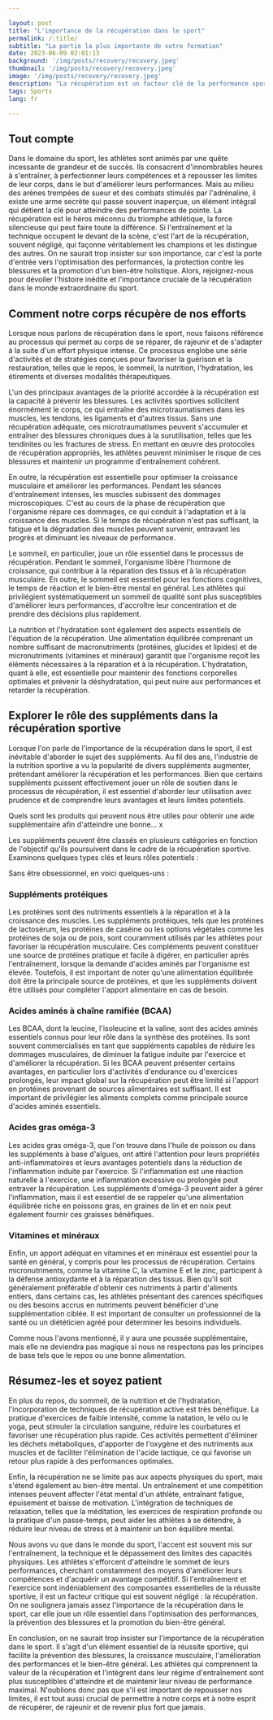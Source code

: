 ```yaml
---

layout: post 
title: "L'importance de la récupération dans le sport"
permalink: /:title/ 
subtitle: "La partie la plus importante de votre formation"
date: 2023-06-09 02:01:13 
background: '/img/posts/recovery/recovery.jpeg'
thumbnail: '/img/posts/recovery/recovery.jpeg'
image: '/img/posts/recovery/recovery.jpeg'
description: "La récupération est un facteur clé de la performance sportive. Apprenez à améliorer votre récupération et à tirer le meilleur parti de votre entraînement."
tags: Sports
lang: fr

---
```



## Tout compte

Dans le domaine du sport, les athlètes sont animés par une quête incessante de grandeur et de succès. Ils consacrent d'innombrables heures à s'entraîner, à perfectionner leurs compétences et à repousser les limites de leur corps, dans le but d'améliorer leurs performances. Mais au milieu des arènes trempées de sueur et des combats stimulés par l'adrénaline, il existe une arme secrète qui passe souvent inaperçue, un élément intégral qui détient la clé pour atteindre des performances de pointe. La récupération est le héros méconnu du triomphe athlétique, la force silencieuse qui peut faire toute la différence. Si l'entraînement et la technique occupent le devant de la scène, c'est l'art de la récupération, souvent négligé, qui façonne véritablement les champions et les distingue des autres. On ne saurait trop insister sur son importance, car c'est la porte d'entrée vers l'optimisation des performances, la protection contre les blessures et la promotion d'un bien-être holistique. Alors, rejoignez-nous pour dévoiler l'histoire inédite et l'importance cruciale de la récupération dans le monde extraordinaire du sport.

## Comment notre corps récupère de nos efforts

Lorsque nous parlons de récupération dans le sport, nous faisons référence au processus qui permet au corps de se réparer, de rajeunir et de s'adapter à la suite d'un effort physique intense. Ce processus englobe une série d'activités et de stratégies conçues pour favoriser la guérison et la restauration, telles que le repos, le sommeil, la nutrition, l'hydratation, les étirements et diverses modalités thérapeutiques.

L'un des principaux avantages de la priorité accordée à la récupération est la capacité à prévenir les blessures. Les activités sportives sollicitent énormément le corps, ce qui entraîne des microtraumatismes dans les muscles, les tendons, les ligaments et d'autres tissus. Sans une récupération adéquate, ces microtraumatismes peuvent s'accumuler et entraîner des blessures chroniques dues à la surutilisation, telles que les tendinites ou les fractures de stress. En mettant en œuvre des protocoles de récupération appropriés, les athlètes peuvent minimiser le risque de ces blessures et maintenir un programme d'entraînement cohérent.

En outre, la récupération est essentielle pour optimiser la croissance musculaire et améliorer les performances. Pendant les séances d'entraînement intenses, les muscles subissent des dommages microscopiques. C'est au cours de la phase de récupération que l'organisme répare ces dommages, ce qui conduit à l'adaptation et à la croissance des muscles. Si le temps de récupération n'est pas suffisant, la fatigue et la dégradation des muscles peuvent survenir, entravant les progrès et diminuant les niveaux de performance.

Le sommeil, en particulier, joue un rôle essentiel dans le processus de récupération. Pendant le sommeil, l'organisme libère l'hormone de croissance, qui contribue à la réparation des tissus et à la récupération musculaire. En outre, le sommeil est essentiel pour les fonctions cognitives, le temps de réaction et le bien-être mental en général. Les athlètes qui privilégient systématiquement un sommeil de qualité sont plus susceptibles d'améliorer leurs performances, d'accroître leur concentration et de prendre des décisions plus rapidement.

La nutrition et l'hydratation sont également des aspects essentiels de l'équation de la récupération. Une alimentation équilibrée comprenant un nombre suffisant de macronutriments (protéines, glucides et lipides) et de micronutriments (vitamines et minéraux) garantit que l'organisme reçoit les éléments nécessaires à la réparation et à la récupération. L'hydratation, quant à elle, est essentielle pour maintenir des fonctions corporelles optimales et prévenir la déshydratation, qui peut nuire aux performances et retarder la récupération.


## Explorer le rôle des suppléments dans la récupération sportive

Lorsque l'on parle de l'importance de la récupération dans le sport, il est inévitable d'aborder le sujet des suppléments. Au fil des ans, l'industrie de la nutrition sportive a vu la popularité de divers suppléments augmenter, prétendant améliorer la récupération et les performances. Bien que certains suppléments puissent effectivement jouer un rôle de soutien dans le processus de récupération, il est essentiel d'aborder leur utilisation avec prudence et de comprendre leurs avantages et leurs limites potentiels.

Quels sont les produits qui peuvent nous être utiles pour obtenir une aide supplémentaire afin d'atteindre une bonne... x

Les suppléments peuvent être classés en plusieurs catégories en fonction de l'objectif qu'ils poursuivent dans le cadre de la récupération sportive. Examinons quelques types clés et leurs rôles potentiels :

Sans être obsessionnel, en voici quelques-uns :

### Suppléments protéiques

Les protéines sont des nutriments essentiels à la réparation et à la croissance des muscles. Les suppléments protéiques, tels que les protéines de lactosérum, les protéines de caséine ou les options végétales comme les protéines de soja ou de pois, sont couramment utilisés par les athlètes pour favoriser la récupération musculaire. Ces compléments peuvent constituer une source de protéines pratique et facile à digérer, en particulier après l'entraînement, lorsque la demande d'acides aminés par l'organisme est élevée. Toutefois, il est important de noter qu'une alimentation équilibrée doit être la principale source de protéines, et que les suppléments doivent être utilisés pour compléter l'apport alimentaire en cas de besoin.

### Acides aminés à chaîne ramifiée (BCAA)

Les BCAA, dont la leucine, l'isoleucine et la valine, sont des acides aminés essentiels connus pour leur rôle dans la synthèse des protéines. Ils sont souvent commercialisés en tant que suppléments capables de réduire les dommages musculaires, de diminuer la fatigue induite par l'exercice et d'améliorer la récupération. Si les BCAA peuvent présenter certains avantages, en particulier lors d'activités d'endurance ou d'exercices prolongés, leur impact global sur la récupération peut être limité si l'apport en protéines provenant de sources alimentaires est suffisant. Il est important de privilégier les aliments complets comme principale source d'acides aminés essentiels.

### Acides gras oméga-3

Les acides gras oméga-3, que l'on trouve dans l'huile de poisson ou dans les suppléments à base d'algues, ont attiré l'attention pour leurs propriétés anti-inflammatoires et leurs avantages potentiels dans la réduction de l'inflammation induite par l'exercice. Si l'inflammation est une réaction naturelle à l'exercice, une inflammation excessive ou prolongée peut entraver la récupération. Les suppléments d'oméga-3 peuvent aider à gérer l'inflammation, mais il est essentiel de se rappeler qu'une alimentation équilibrée riche en poissons gras, en graines de lin et en noix peut également fournir ces graisses bénéfiques.

### Vitamines et minéraux

Enfin, un apport adéquat en vitamines et en minéraux est essentiel pour la santé en général, y compris pour les processus de récupération. Certains micronutriments, comme la vitamine C, la vitamine E et le zinc, participent à la défense antioxydante et à la réparation des tissus. Bien qu'il soit généralement préférable d'obtenir ces nutriments à partir d'aliments entiers, dans certains cas, les athlètes présentant des carences spécifiques ou des besoins accrus en nutriments peuvent bénéficier d'une supplémentation ciblée. Il est important de consulter un professionnel de la santé ou un diététicien agréé pour déterminer les besoins individuels.

Comme nous l'avons mentionné, il y aura une poussée supplémentaire, mais elle ne deviendra pas magique si nous ne respectons pas les principes de base tels que le repos ou une bonne alimentation.

## Résumez-les et soyez patient

En plus du repos, du sommeil, de la nutrition et de l'hydratation, l'incorporation de techniques de récupération active est très bénéfique. La pratique d'exercices de faible intensité, comme la natation, le vélo ou le yoga, peut stimuler la circulation sanguine, réduire les courbatures et favoriser une récupération plus rapide. Ces activités permettent d'éliminer les déchets métaboliques, d'apporter de l'oxygène et des nutriments aux muscles et de faciliter l'élimination de l'acide lactique, ce qui favorise un retour plus rapide à des performances optimales.

Enfin, la récupération ne se limite pas aux aspects physiques du sport, mais s'étend également au bien-être mental. Un entraînement et une compétition intenses peuvent affecter l'état mental d'un athlète, entraînant fatigue, épuisement et baisse de motivation. L'intégration de techniques de relaxation, telles que la méditation, les exercices de respiration profonde ou la pratique d'un passe-temps, peut aider les athlètes à se détendre, à réduire leur niveau de stress et à maintenir un bon équilibre mental.

Nous avons vu que dans le monde du sport, l'accent est souvent mis sur l'entraînement, la technique et le dépassement des limites des capacités physiques. Les athlètes s'efforcent d'atteindre le sommet de leurs performances, cherchant constamment des moyens d'améliorer leurs compétences et d'acquérir un avantage compétitif. Si l'entraînement et l'exercice sont indéniablement des composantes essentielles de la réussite sportive, il est un facteur critique qui est souvent négligé : la récupération. On ne soulignera jamais assez l'importance de la récupération dans le sport, car elle joue un rôle essentiel dans l'optimisation des performances, la prévention des blessures et la promotion du bien-être général.

En conclusion, on ne saurait trop insister sur l'importance de la récupération dans le sport. Il s'agit d'un élément essentiel de la réussite sportive, qui facilite la prévention des blessures, la croissance musculaire, l'amélioration des performances et le bien-être général. Les athlètes qui comprennent la valeur de la récupération et l'intègrent dans leur régime d'entraînement sont plus susceptibles d'atteindre et de maintenir leur niveau de performance maximal. N'oublions donc pas que s'il est important de repousser nos limites, il est tout aussi crucial de permettre à notre corps et à notre esprit de récupérer, de rajeunir et de revenir plus fort que jamais.